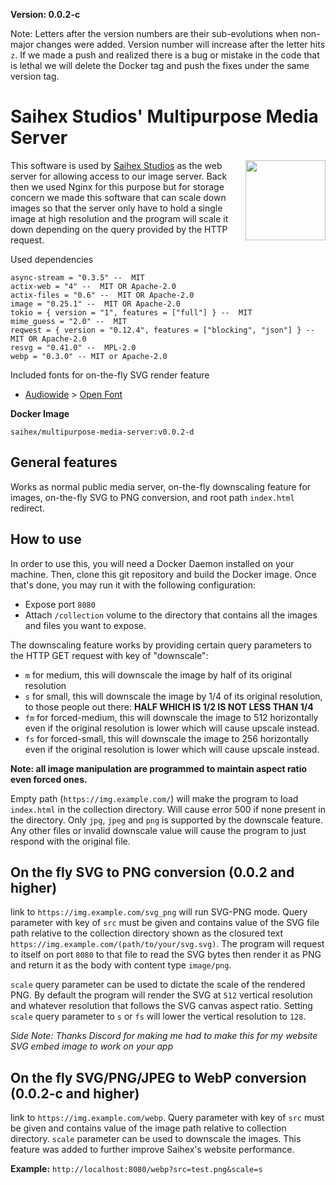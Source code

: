 **Version: 0.0.2-c**

Note: Letters after the version numbers are their sub-evolutions when non-major changes were added. Version number will increase after the letter hits `z`.
If we made a push and realized there is a bug or mistake in the code that is lethal we will delete the Docker tag and push the fixes under the same version tag.

# Saihex Studios' Multipurpose Media Server
<img align="right" width="128" src="https://img.saihex.com/software_logos/multipurpose_media_server.svg">

This software is used by [Saihex Studios](www.saihex.com) as the web server for allowing access to our image server. Back then we used Nginx for this purpose but for storage concern we made this software that can scale down images so that the server only have to hold a single image at high resolution and the program will scale it down depending on the query provided by the HTTP request.

Used dependencies
```
async-stream = "0.3.5" --  MIT
actix-web = "4" --  MIT OR Apache-2.0 
actix-files = "0.6" --  MIT OR Apache-2.0 
image = "0.25.1" --  MIT OR Apache-2.0 
tokio = { version = "1", features = ["full"] } --  MIT
mime_guess = "2.0" --  MIT
reqwest = { version = "0.12.4", features = ["blocking", "json"] } --  MIT OR Apache-2.0 
resvg = "0.41.0" --  MPL-2.0
webp = "0.3.0" -- MIT or Apache-2.0
```

Included fonts for on-the-fly SVG render feature

- [Audiowide](https://fonts.google.com/specimen/Audiowide) > [Open Font](https://scripts.sil.org/cms/scripts/page.php?site_id=nrsi&id=OFL)

**Docker Image**
```
saihex/multipurpose-media-server:v0.0.2-d
```

## General features
Works as normal public media server, on-the-fly downscaling feature for images, on-the-fly SVG to PNG conversion, and root path `index.html` redirect.

## How to use
In order to use this, you will need a Docker Daemon installed on your machine. Then, clone this git repository and build the Docker image. Once that's done, you may run it with the following configuration:

- Expose port `8080`
- Attach `/collection` volume to the directory that contains all the images and files you want to expose.

The downscaling feature works by providing certain query parameters to the HTTP GET request with key of "downscale":

- `m` for medium, this will downscale the image by half of its original resolution
- `s` for small, this will downscale the image by 1/4 of its original resolution, to those people out there: **HALF WHICH IS 1/2 IS __NOT__ LESS THAN 1/4**
- `fm` for forced-medium, this will downscale the image to 512 horizontally even if the original resolution is lower which will cause upscale instead.
- `fs` for forced-small, this will downscale the image to 256 horizontally even if the original resolution is lower which will cause upscale instead.

**Note: all image manipulation are programmed to maintain aspect ratio even forced ones.**

Empty path (`https://img.example.com/`) will make the program to load `index.html` in the collection directory. Will cause error 500 if none present in the directory.
Only `jpg`, `jpeg` and `png` is supported by the downscale feature. Any other files or invalid downscale value will cause the program to just respond with the original file.

## On the fly SVG to PNG conversion (0.0.2 and higher)
link to `https://img.example.com/svg_png` will run SVG-PNG mode. Query parameter with key of `src` must be given and contains value of the SVG file path relative to the collection directory shown as the closured text `https://img.example.com/(path/to/your/svg.svg)`. The program will request to itself on port `8080` to that file to read the SVG bytes then render it as PNG and return it as the body with content type `image/png`.

`scale` query parameter can be used to dictate the scale of the rendered PNG. By default the program will render the SVG at `512` vertical resolution and whatever resolution that follows the SVG canvas aspect ratio. Setting `scale` query parameter to `s` or `fs` will lower the vertical resolution to `128`.

*Side Note: Thanks Discord for making me had to make this for my website SVG embed image to work on your app*

## On the fly SVG/PNG/JPEG to WebP conversion (0.0.2-c and higher)
link to `https://img.example.com/webp`. Query parameter with key of `src` must be given and contains value of the image path relative to collection directory.
`scale` parameter can be used to downscale the images. This feature was added to further improve Saihex's website performance.

**Example:** `http://localhost:8080/webp?src=test.png&scale=s`
